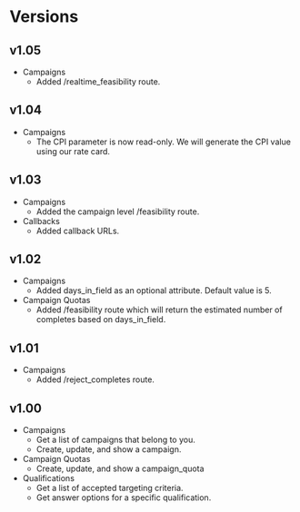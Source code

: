 # Versions

## v1.05
- Campaigns
  - Added /realtime_feasibility route.

## v1.04
- Campaigns
  - The CPI parameter is now read-only. We will generate the CPI value using our rate card.

## v1.03
- Campaigns
  - Added the campaign level /feasibility route.
- Callbacks
  - Added callback URLs.

## v1.02
- Campaigns
  - Added days_in_field as an optional attribute. Default value is 5.
- Campaign Quotas
  - Added /feasibility route which will return the estimated number of completes based on days_in_field.

## v1.01
- Campaigns
  - Added /reject_completes route.

## v1.00
- Campaigns
  - Get a list of campaigns that belong to you.
  - Create, update, and show a campaign.
- Campaign Quotas
  - Create, update, and show a campaign_quota
- Qualifications
  - Get a list of accepted targeting criteria.
  - Get answer options for a specific qualification.